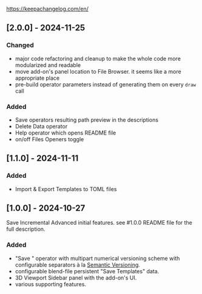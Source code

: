 https://keepachangelog.com/en/

## [2.0.0] - 2024-11-25

### Changed

- major code refactoring and cleanup to make the whole code more modularized and readable
- move add-on's panel location to File Browser. it seems like a more appropriate place
- pre-build operator parameters instead of generating them on every `draw` call

### Added

- Save operators resulting path preview in the descriptions
- Delete Data operator
- Help operator which opens README file
- on/off Files Openers toggle

## [1.1.0] - 2024-11-11

### Added

- Import & Export Templates to TOML files

## [1.0.0] - 2024-10-27

Save Incremental Advanced initial features. see #1.0.0 README file for the full description.

### Added

- "Save " operator with multipart numerical versioning scheme with configurable separators
  à la [Semantic Versioning](https://semver.org/).
- configurable blend-file persistent "Save Templates" data.
- 3D Viewport Sidebar panel with the add-on's UI.
- various supporting features.